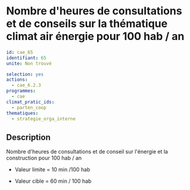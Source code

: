 # Nombre d'heures de consultations et de conseils sur la thématique climat air énergie pour 100 hab / an
```yaml
id: cae_65
identifiant: 65
unite: Non trouvé

selection: yes
actions:
  - cae_6.2.3
programmes:
  - cae
climat_pratic_ids:
  - parten_coop
thematiques:
  - strategie_orga_interne
```
## Description
Nombre d'heures de consultations et de conseil sur l'énergie et la construction pour 100 hab / an

- Valeur limite = 10 min /100 hab

- Valeur cible = 60 min / 100 hab




